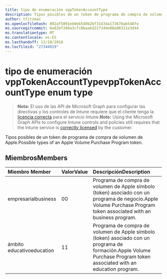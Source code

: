 ```yaml
---
title: tipo de enumeración vppTokenAccountType
description: Tipos posibles de un token de programa de compra de volumen de Apple.
author: tfitzmac
ms.openlocfilehash: 002af5091eb0eb540b2bf31434a173670ab548fe
ms.sourcegitcommit: 6a82bf240a3cfc0baabd227349e08a08311e3d44
ms.translationtype: MT
ms.contentlocale: es-ES
ms.lasthandoff: 12/18/2018
ms.locfileid: "27344019"
---
```

# <a name="vpptokenaccounttype-enum-type"></a><span data-ttu-id="b552e-103">tipo de enumeración vppTokenAccountType</span><span class="sxs-lookup"><span data-stu-id="b552e-103">vppTokenAccountType enum type</span></span>

> <span data-ttu-id="b552e-104">**Nota:** El uso de las API de Microsoft Graph para configurar las directivas y los controles de Intune requiere que el cliente tenga la [licencia correcta](https://go.microsoft.com/fwlink/?linkid=839381) para el servicio Intune.</span><span class="sxs-lookup"><span data-stu-id="b552e-104">**Note:** Using the Microsoft Graph APIs to configure Intune controls and policies still requires that the Intune service is [correctly licensed](https://go.microsoft.com/fwlink/?linkid=839381) by the customer.</span></span>

<span data-ttu-id="b552e-105">Tipos posibles de un token de programa de compra de volumen de Apple.</span><span class="sxs-lookup"><span data-stu-id="b552e-105">Possible types of an Apple Volume Purchase Program token.</span></span>
## <a name="members"></a><span data-ttu-id="b552e-106">Miembros</span><span class="sxs-lookup"><span data-stu-id="b552e-106">Members</span></span>
|<span data-ttu-id="b552e-107">Miembro	</span><span class="sxs-lookup"><span data-stu-id="b552e-107">Member</span></span>|<span data-ttu-id="b552e-108">Valor</span><span class="sxs-lookup"><span data-stu-id="b552e-108">Value</span></span>|<span data-ttu-id="b552e-109">Descripción</span><span class="sxs-lookup"><span data-stu-id="b552e-109">Description</span></span>|
|:---|:---|:---|
|<span data-ttu-id="b552e-110">empresarial</span><span class="sxs-lookup"><span data-stu-id="b552e-110">business</span></span>|<span data-ttu-id="b552e-111">0</span><span class="sxs-lookup"><span data-stu-id="b552e-111">0</span></span>|<span data-ttu-id="b552e-112">Programa de compra de volumen de Apple símbolo (token) asociado con un programa de negocio.</span><span class="sxs-lookup"><span data-stu-id="b552e-112">Apple Volume Purchase Program token associated with an business program.</span></span>|
|<span data-ttu-id="b552e-113">ámbito educativo</span><span class="sxs-lookup"><span data-stu-id="b552e-113">education</span></span>|<span data-ttu-id="b552e-114">1</span><span class="sxs-lookup"><span data-stu-id="b552e-114">1</span></span>|<span data-ttu-id="b552e-115">Programa de compra de volumen de Apple símbolo (token) asociado con un programa de formación.</span><span class="sxs-lookup"><span data-stu-id="b552e-115">Apple Volume Purchase Program token associated with an education program.</span></span>|



